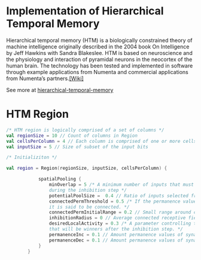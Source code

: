 # Implementation of Hierarchical Temporal Memory
Hierarchical temporal memory (HTM) is a biologically constrained theory of machine intelligence originally described in 
the 2004 book On Intelligence by Jeff Hawkins with Sandra Blakeslee. HTM is based on neuroscience and the physiology 
and interaction of pyramidal neurons in the neocortex of the human brain. The technology has been tested 
and implemented in software through example applications from Numenta 
and commercial applications from Numenta’s partners.[[Wiki]](https://en.wikipedia.org/wiki/Hierarchical_temporal_memory) 

See more at [hierarchical-temporal-memory](https://numenta.org/hierarchical-temporal-memory/)

# HTM Region

```kotlin
/* HTM region is logically comprised of a set of columns */
val regionSize = 10 // Count of columns in Region
val cellsPerColumn = 4 // Each column is comprised of one or more cells. 
val inputSize = 5 // Size of subset of the input bits

/* Initializiton */

val region = Region(regionSize, inputSize, cellsPerColumn) {

            spatialPooling {
                minOverlap = 5 /* A minimum number of inputs that must be active for a column to be considered 
                during the inhibition step */
                potentialPoolSize =  0.4 // Ratio of inputs selected from the input space during the initialization.
                connectedPermThreshold = 0.5 /* If the permanence value for a synapse is greater than this value, 
                it is said to be connected. */
                connectedPermInitialRange = 0.2 // Small range around connectedPermThreshold.
                inhibitionRadius = 0 // Average connected receptive field size of the columns.
                desiredLocalActivity = 0.3 /* A parameter controlling the number of columns 
                that will be winners after the inhibition step. */
                permanenceInc = 0.1 // Amount permanence values of synapses are incremented during learning.
                permanenceDec = 0.1 // Amount permanence values of synapses are decremented during learning.        
            }
        }

```

